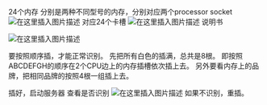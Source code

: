 24个内存
分别是两种不同型号的内存，分别对应两个processor socket
![在这里插入图片描述](https://i-blog.csdnimg.cn/blog_migrate/f71e83e138493faf25a549842d49eea3.jpeg)
对应24个卡槽
![在这里插入图片描述](https://i-blog.csdnimg.cn/blog_migrate/c4c3fd41418e77e3ffd1bad0c9cac4f2.jpeg)
说明书

![在这里插入图片描述](https://i-blog.csdnimg.cn/blog_migrate/984d010a29522c75de4b56318ea9b3f5.jpeg#pic_center)

要按照顺序插，才能正常识别。 先把所有白色的插满，总共是8根。
即按照ABCDEFGH的顺序在2个CPU边上的内存插槽依次插上去。 另外要看内存上的品牌，把相同品牌的按照4根一组插上去。 

插好，启动服务器
查看是否识别
![在这里插入图片描述](https://i-blog.csdnimg.cn/blog_migrate/5ee3acf495d7dffbcd0f21b4e3eb73f3.png)
如果不识别，重插。
